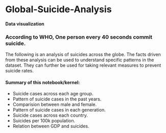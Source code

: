 # Global-Suicide-Analysis
#### Data visualization

### According to WHO, One person every 40 seconds commit suicide.

The following is an analysis of suicides across the globe. The facts driven from these analysis can be used to understand specific patterns in the dataset. They can further be used for taking relevant measures to prevent suicide rates.

#### Summary of this notebook/kernel:

* Suicide cases across each age group.
* Pattern of suicide cases in the past years.
* Comparision between male and female.
* Pattern of suicide cases in each generation.
* Suicide cases across each country.
* Suicides per 100k population.
* Relation between GDP and suicides.
